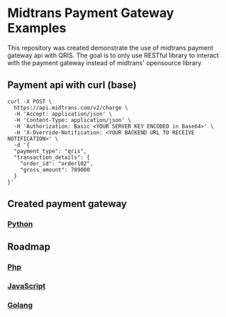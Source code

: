 # Midtrans Payment Gateway Examples
This repository was created demonstrate the use of midtrans payment gateway api with QRIS. The goal is to only use RESTful library to interact with the payment gateway instead of midtrans' opensource library

## Payment api with curl (base)
```
curl -X POST \
  https://api.midtrans.com/v2/charge \
  -H 'Accept: application/json' \
  -H 'Content-Type: application/json' \
  -H 'Authorization: Basic <YOUR SERVER KEY ENCODED in Base64>' \
  -H 'X-Override-Notification: <YOUR BACKEND URL TO RECEIVE NOTIFICATION>' \
  -d '{
  "payment_type": "qris",
  "transaction_details": {
    "order_id": "order102",
    "gross_amount": 789000
  }
}'
```

## Created payment gateway
### [Python](./python)

## Roadmap
### [Php](.)
### [JavaScript](.)
### [Golang](.)